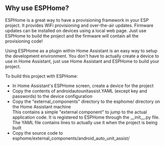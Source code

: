 ## Why use ESPHome?

ESPHome is a great way to have a provisioning framework in your ESP project. It provides WiFi provisioning and over-the-air updates. Firmware updates can be installed on devices using a local web page. Just use ESPHome to build the project and the firmware will contain all the provisioning code!

Using ESPHome as a plugin within Home Assistant is an easy way to setup the development environment. You don't have to actually create a device to use in Home Assistant, just use Home Assistant and ESPHome to build your project.

To build this project with ESPHome:
- In Home Assistant's ESPHome screen, create a device for the project
- Copy the contents of androidautounitassist.YAML (except key and passwords) to the device configuration
- Copy the "external_components" directory to the esphome/ directory on the Home Assistant machine
  \
  This contains a simple "external component" to jump to the actual application code. It is registered to ESPHome through the \_\_init\_\_.py file. The YAML file contains lines to actually use it when the project is being built
- Copy the source code to esphome/external_components/android_auto_unit_assist/
